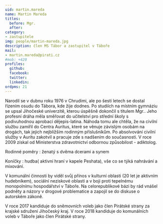 ```yaml
---
uid: martin.mareda
name: Martin Mareda
titles:
  before: Mgr.
  after:
category:
- zastupitele
img: people/martin-mareda.jpg
description: člen MS Tábor a zastupitel v Táboře
mail:
- martin.mareda@pirati.cz
#mob: +420
profiles:
  github:
  facebook:				
  twitter:
  linkedin:
ordpms: 21 
---
```


Narodil se v dubnu roku 1976 v Chrudimi, ale po šesti letech se dostal řízením osudu do Tábora, kde žije dodnes. Po studiích na místním gymnáziu se upsal Jihočeské univerzitě, kterou úspěšně dokončil s titulem Mgr.. Jeho profesní dráha měla směřovat do učitelství pro střední školy s podivuhodnou aprobací dějepis-latina. Náhoda tomu ale chtěla, že na civilní službu zamířil do Centra Auritus, které se věnuje závislým osobám na drogách, tak jejich nejbližším rodinným příslušníkům. Po absolvování civilní služby v Auritu zakotvil a pracuje zde s nadšením do současnosti. V roce 2009 získal od Ministerstva zdravotnictví odbornou způsobilost - adiktolog.

Rodinné poměry : ženatý s dvěma dcerami a synem

Koníčky : hudba( aktivní hraní v kapele Peshata), vše co se týká nahrávání a mixování.

V komunální činnosti by viděl svůj přínos v kulturní oblasti (20 let je aktivním hudebníkem), sociální neziskové oblasti a v boji proti tepelnému monopolnímu hospodářství v Táboře. Na celorepublikové bázi by rád vnášel podněty a názory v drogové problematice a zapojil se do diskuse o autorském zákoně.

V roce 2017 kandiduje do sněmovních voleb jako člen Pirátské strany za krajské sdružení Jihočeský kraj. V roce 2018 kandiduje do komunálních voleb v Táboře jako člen Pirátské strany.

